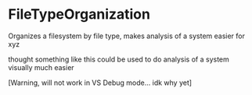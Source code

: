 # FileTypeOrganization
Organizes a filesystem by file type, makes analysis of a system easier for xyz

thought something like this could be used to do analysis of a system visually much easier


[Warning, will not work in VS Debug mode... idk why yet]
